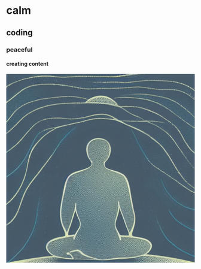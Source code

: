# calm
## coding 
### peaceful 
#### creating content
![love of self life](/profile/loveofselflife.png)

